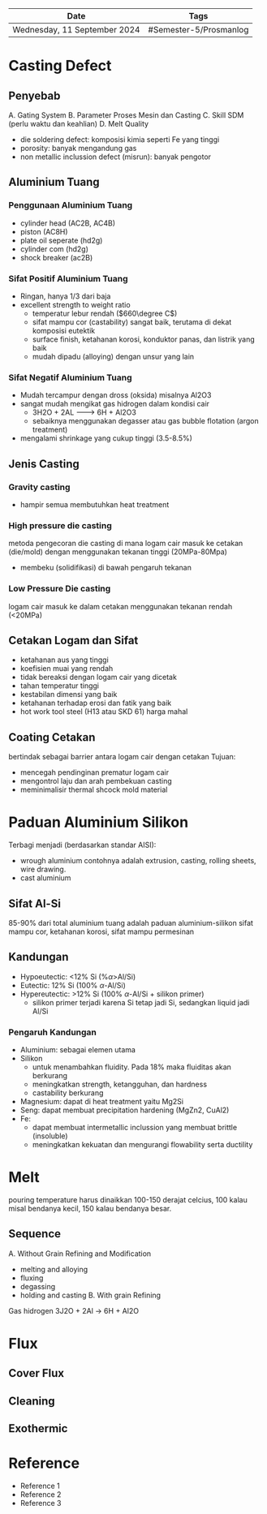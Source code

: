 | Date                         | Tags                   |
| ---------------------------- | ---------------------- |
| Wednesday, 11 September 2024 | #Semester-5/Prosmanlog |

# Casting Defect
## Penyebab
A. Gating System
B. Parameter Proses Mesin dan Casting
C. Skill SDM (perlu waktu dan keahlian)
D. Melt Quality
- die soldering defect: komposisi kimia seperti Fe yang tinggi
- porosity: banyak mengandung gas
- non metallic inclussion defect (misrun): banyak pengotor

## Aluminium Tuang
### Penggunaan Aluminium Tuang
- cylinder head (AC2B, AC4B)
- piston (AC8H)
- plate oil seperate (hd2g)
- cylinder com (hd2g)
- shock breaker (ac2B)
### Sifat Positif Aluminium Tuang
- Ringan, hanya 1/3 dari baja
- excellent strength to weight ratio
	- temperatur lebur rendah ($660\degree C$)
	- sifat mampu cor (castability) sangat baik, terutama di dekat komposisi eutektik
	- surface finish, ketahanan korosi, konduktor panas, dan listrik yang baik
	- mudah dipadu (alloying) dengan unsur yang lain
### Sifat Negatif Aluminium Tuang
- Mudah tercampur dengan dross (oksida) misalnya Al2O3
- sangat mudah mengikat gas hidrogen dalam kondisi cair
	- 3H2O + 2AL ---> 6H + Al2O3
	- sebaiknya menggunakan degasser atau gas bubble flotation (argon treatment)
- mengalami shrinkage yang cukup tinggi (3.5-8.5%)

## Jenis Casting
### Gravity casting
- hampir semua membutuhkan heat treatment
### High pressure die casting
metoda pengecoran die casting di mana logam cair masuk ke cetakan (die/mold) dengan menggunakan tekanan tinggi (20MPa-80Mpa)
- membeku (solidifikasi) di bawah pengaruh tekanan
### Low Pressure Die casting
logam cair masuk ke dalam cetakan menggunakan tekanan rendah (<20MPa)
## Cetakan Logam dan Sifat
- ketahanan aus yang tinggi
- koefisien muai yang rendah
- tidak bereaksi dengan logam cair yang dicetak
- tahan temperatur tinggi
- kestabilan dimensi yang baik
- ketahanan terhadap erosi dan fatik yang baik
- hot work tool steel (H13 atau SKD 61) harga mahal
## Coating Cetakan
bertindak sebagai barrier antara logam cair dengan cetakan
Tujuan:
- mencegah pendinginan prematur logam cair
- mengontrol laju dan arah pembekuan casting
- meminimalisir thermal shcock mold material

# Paduan Aluminium Silikon
Terbagi menjadi (berdasarkan standar AISI):
- wrough aluminium
	contohnya adalah extrusion, casting, rolling sheets, wire drawing.
- cast aluminium

## Sifat Al-Si
85-90% dari total aluminium tuang adalah paduan aluminium-silikon
sifat mampu cor, ketahanan korosi, sifat mampu permesinan
## Kandungan
- Hypoeutectic: <12% Si (%$\alpha$>Al/Si)
- Eutectic: 12% Si (100% $\alpha$-Al/Si)
- Hypereutectic: >12% Si (100% $\alpha$-Al/Si + silikon primer)
	- silikon primer terjadi karena Si tetap jadi Si, sedangkan liquid jadi Al/Si
### Pengaruh Kandungan
- Aluminium: sebagai elemen utama
- Silikon
	- untuk menambahkan fluidity. Pada 18% maka fluiditas akan berkurang
	- meningkatkan strength, ketangguhan, dan hardness
	- castability berkurang
- Magnesium: dapat di heat treatment yaitu Mg2Si
- Seng: dapat membuat precipitation hardening (MgZn2, CuAl2)
- Fe:
	- dapat membuat intermetallic inclussion yang membuat brittle (insoluble)
	- meningkatkan kekuatan dan mengurangi flowability serta ductility

# Melt 
pouring temperature harus dinaikkan 100-150 derajat celcius, 100 kalau misal bendanya kecil, 150 kalau bendanya besar.
## Sequence
A. Without Grain Refining and Modification
- melting and alloying
- fluxing
- degassing
- holding and casting
B. With grain Refining


Gas hidrogen 
3J2O + 2Al -> 6H + Al2O

# Flux
## Cover Flux
## Cleaning
## Exothermic

# Reference
- Reference 1
- Reference 2
- Reference 3

